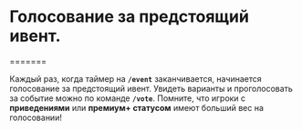 # Голосование за предстоящий ивент.
=======

Каждый раз, когда таймер на __`/event`__ заканчивается, начинается голосование за предстоящий ивент. Увидеть варианты и проголосовать за событие можно по команде __`/vote`__. Помните, что игроки с __приведениями__ или __премиум+ статусом__ имеют больший вес на голосовании!
